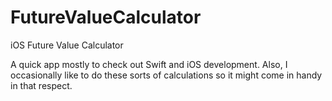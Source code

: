 # FutureValueCalculator
iOS Future Value Calculator

A quick app mostly to check out Swift and iOS development.  Also, I occasionally like to do these sorts of calculations so it might come in handy in that respect.
